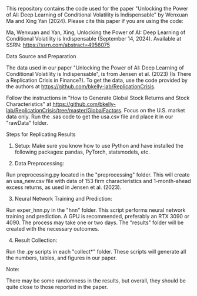 This repository contains the code used for the paper "Unlocking the Power of AI: Deep Learning of Conditional Volatility is Indispensable" by Wenxuan Ma and Xing Yan (2024). Please cite this paper if you are using the code:

Ma, Wenxuan and Yan, Xing, Unlocking the Power of AI: Deep Learning of Conditional Volatility is Indispensable (September 14, 2024). Available at SSRN: https://ssrn.com/abstract=4956075


Data Source and Preparation

The data used in our paper "Unlocking the Power of AI: Deep Learning of Conditional Volatility is Indispensable", is from Jensen et al. (2023) (Is There a Replication Crisis in Finance?). To get the data, use the code provided by the authors at https://github.com/bkelly-lab/ReplicationCrisis.

Follow the instructions in "How to Generate Global Stock Returns and Stock Characteristics" at https://github.com/bkelly-lab/ReplicationCrisis/tree/master/GlobalFactors. Focus on the U.S. market data only. Run the .sas code to get the usa.csv file and place it in our "rawData" folder.


Steps for Replicating Results

1. Setup: Make sure you know how to use Python and have installed the following packages: pandas, PyTorch, statsmodels, etc.

2. Data Preprocessing:

Run preprocessing.py located in the "preprocessing" folder. This will create an usa_new.csv file with data of 153 firm characteristics and 1-month-ahead excess returns, as used in Jensen et al. (2023).

3. Neural Network Training and Prediction:

Run exper_hnn.py in the "hnn" folder. This script performs neural network training and prediction. A GPU is recommended, preferably an RTX 3090 or 4090. The process may take one or two days. The "results" folder will be created with the necessary outcomes.

4. Result Collection:

Run the .py scripts in each "collect*" folder. These scripts will generate all the numbers, tables, and figures in our paper.


Note:

There may be some randomness in the results, but overall, they should be quite close to those reported in the paper.
